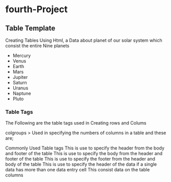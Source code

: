 # fourth-Project

## Table Template
Creating Tables Using Html, a Data about planet of our solar system which consist the entire Nine planets
* Mercury
* Venus
* Earth
* Mars
* Jupiter
* Saturn
* Uranus
* Naptune
* Pluto

### Table Tags
The Following are the table tags used in Creating rows and Colums

colgroups > Used in specifying the numbers of columns  in a table and these are; </colgroups>
<col span= "Specifying the number of columns to house the entire data in a table
<col style= "styling the border, and other tags like width and color

#### Commonly Used Table tags
<thead> This is use to specify the header from the body and footer of the table </thead>
<tbody> This is use to specify the body from the header and footer of the table </thead>
<tfoot> This is use to specify the footer from the header and body of the table </tfoot>
<th> This is use to specify the header of the data if a single data has more than one data entry cell </th>
<tr  This consist data on the table rows </tr
<td> This consist data on the table columns </td 
